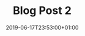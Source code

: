 ---
title: "Blog Post 2"
date: 2019-06-17T23:53:00+01:00
draft: true
hideLastModified: true
summary: "This summary is \
is \
multiline"
---
